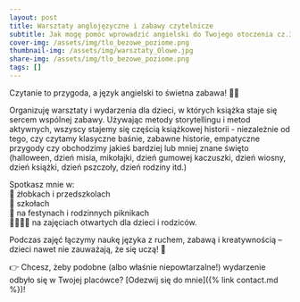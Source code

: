 ```yaml
---
layout: post
title: Warsztaty anglojęzyczne i zabawy czytelnicze
subtitle: Jak mogę pomóc wprowadzić angielski do Twojego otoczenia cz.3
cover-img: /assets/img/tlo_bezowe_poziome.png
thumbnail-img: /assets/img/warsztaty_Olowe.jpg
share-img: /assets/img/tlo_bezowe_poziome.png
tags: []
---
```

<p>Czytanie to przygoda, a język angielski to świetna zabawa! 🎉📖
</p>
<p>Organizuję warsztaty i wydarzenia dla dzieci, w których książka staje się sercem wspólnej zabawy. Używając metody storytellingu i metod aktywnych, wszyscy stajemy się częścią książkowej historii - niezależnie od tego, czy czytamy klasyczne baśnie, zabawne historie, empatyczne przygody czy obchodzimy jakieś bardziej lub mniej znane święto (halloween, dzień misia, mikołajki, dzień gumowej kaczuszki, dzień wiosny, dzień książki, dzień pszczoły, dzień rodziny itd.)
</p>
Spotkasz mnie w: <br />
👶 żłobkach i przedszkolach <br />
🎒 szkołach <br />
🎡 na festynach i rodzinnych piknikach <br />
👨‍👩‍👧‍👦 na zajęciach otwartych dla dzieci i rodziców.
<p>Podczas zajęć łączymy naukę języka z ruchem, zabawą i kreatywnością – dzieci nawet nie zauważają, że się uczą! 🌟
</p>

👉 Chcesz, żeby podobne (albo właśnie niepowtarzalne!)  wydarzenie odbyło się w Twojej placówce? [Odezwij się do mnie]({% link contact.md %})!